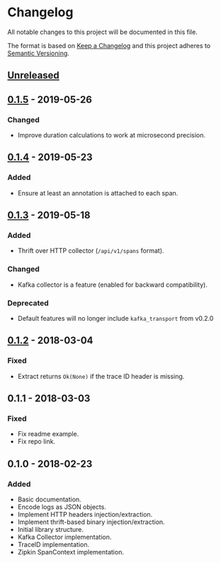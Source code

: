 # Changelog
All notable changes to this project will be documented in this file.

The format is based on [Keep a Changelog](http://keepachangelog.com/en/1.0.0/)
and this project adheres to [Semantic Versioning](http://semver.org/spec/v2.0.0.html).

## [Unreleased]

## [0.1.5] - 2019-05-26
### Changed
- Improve duration calculations to work at microsecond precision.

## [0.1.4] - 2019-05-23
### Added
- Ensure at least an annotation is attached to each span.

## [0.1.3] - 2019-05-18
### Added
- Thrift over HTTP collector (`/api/v1/spans` format).

### Changed
- Kafka collector is a feature (enabled for backward compatibility).

### Deprecated
- Default features will no longer include `kafka_transport` from v0.2.0

## [0.1.2] - 2018-03-04
### Fixed
- Extract returns `Ok(None)` if the trace ID header is missing.

## 0.1.1 - 2018-03-03
### Fixed
- Fix readme example.
- Fix repo link.

## 0.1.0 - 2018-02-23
### Added
- Basic documentation.
- Encode logs as JSON objects.
- Implement HTTP headers injection/extraction.
- Implement thrift-based binary injection/extraction.
- Initial library structure.
- Kafka Collector implementation.
- TraceID implementation.
- Zipkin SpanContext implementation.


[Unreleased]: https://github.com/stefano-pogliani/opentracingrust-zipkin/compare/v0.1.5...HEAD
[0.1.5]: https://github.com/stefano-pogliani/opentracingrust-zipkin/compare/v0.1.4...v0.1.5
[0.1.4]: https://github.com/stefano-pogliani/opentracingrust-zipkin/compare/v0.1.3...v0.1.4
[0.1.3]: https://github.com/stefano-pogliani/opentracingrust-zipkin/compare/v0.1.2...v0.1.3
[0.1.2]: https://github.com/stefano-pogliani/opentracingrust-zipkin/compare/v0.1.1...v0.1.2
